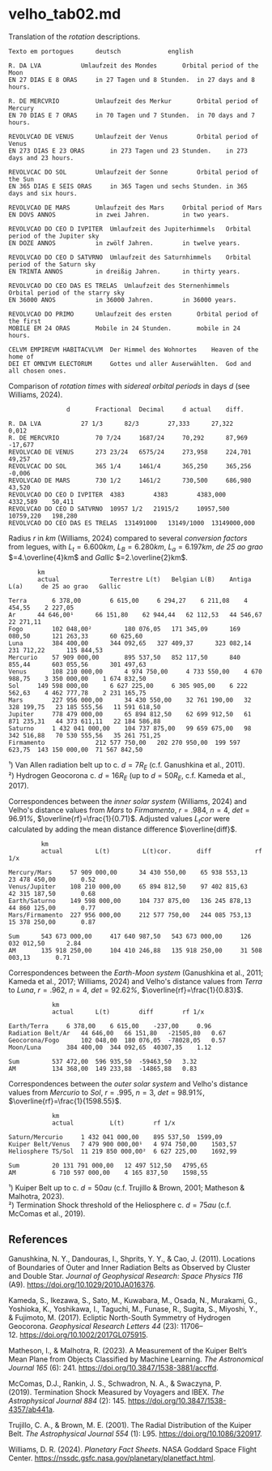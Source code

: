 # velho_tab02.md

Translation of the *rotation* descriptions.		
~~~
Texto em portogues		deutsch				english

R. DA LVA			Umlaufzeit des Mondes 		Orbital period of the Moon
EN 27 DIAS E 8 ORAS		in 27 Tagen und 8 Stunden.	in 27 days and 8 hours.
		
R. DE MERCVRIO			Umlaufzeit des Merkur		Orbital period of Mercury
EN 70 DIAS E 7 ORAS		in 70 Tagen und 7 Stunden.	in 70 days and 7 hours.
		
REVOLVCAO DE VENUS		Umlaufzeit der Venus		Orbital period of Venus
EN 273 DIAS E 23 ORAS		in 273 Tagen und 23 Stunden.	in 273 days and 23 hours.
		
REVOLVCAC DO SOL		Umlaufzeit der Sonne		Orbital period of the Sun
EN 365 DIAS E SEIS ORAS		in 365 Tagen und sechs Stunden.	in 365 days and six hours.
		
REVOLVCAO DE MARS		Umlaufzeit des Mars		Orbital period of Mars
EN DOVS ANNOS			in zwei Jahren.			in two years.
		
REVOLVCAO DO CEO D IVPITER	Umlaufzeit des Jupiterhimmels	Orbital period of the Jupiter sky
EN DOZE ANNOS			in zwölf Jahren.		in twelve years.
		
REVOLVCAO DO CEO D SATVRNO	Umlaufzeit des Saturnhimmels	Orbital period of the Saturn sky
EN TRINTA ANNOS			in dreißig Jahren.		in thirty years.
		
REVOLVCAO DO CEO DAS ES TRELAS	Umlaufzeit des Sternenhimmels	Orbital period of the starry sky
EN 36000 ANOS			in 36000 Jahren.		in 36000 years.
		
REVOLVCAO DO PRIMO		Umlaufzeit des ersten		Orbital period of the first
MOBILE EM 24 ORAS		Mobile in 24 Stunden.		mobile in 24 hours.
		
CELVM EMPIREVM HABITACVLVM	Der Himmel des Wohnortes	Heaven of the home of
DEI ET OMNIVM ELECTORUM		Gottes und aller Auserwählten.	God and all chosen ones.
~~~

Comparison of *rotation times* with *sidereal orbital periods* in days $d$ (see Williams, 2024).			
~~~		
				d		Fractional	Decimal		d actual	diff.

R. DA LVA			27 1/3		82/3		27,333		27,322		0,012
R. DE MERCVRIO			70 7/24		1687/24		70,292		87,969		-17,677
REVOLVCAO DE VENUS		273 23/24	6575/24		273,958		224,701		49,257
REVOLVCAC DO SOL		365 1/4		1461/4		365,250 	365,256		-0,006
REVOLVCAO DE MARS		730 1/2		1461/2		730,500		686,980		43,520
REVOLVCAO DO CEO D IVPITER	4383		4383		4383,000	4332,589	50,411
REVOLVCAO DO CEO D SATVRNO	10957 1/2	21915/2		10957,500	10759,220	198,280
REVOLVCAO DO CEO DAS ES TRELAS	131491000	13149/1000	13149000,000
~~~
Radius $r$ in $km$ (Williams, 2024) compared to several *conversion factors* from legues, with $L_t=6.600km$, $L_B=6.280km$, $L_a=6.197km$, *de 25 ao grao* $=4.\overline{4}km$ and *Gallic* $=2.\overline{2}km$.
~~~
		km							
		actual		        Terrestre L(t)	 Belgian L(B)	 Antiga	L(a)	 de 25 ao grao	 Gallic

Terra	 	6 378,00 	 	6 615,00 	 6 294,27 	 6 211,08 	 4 454,55 	 2 227,05 
Ar		44 646,00¹	 	66 151,80 	 62 944,44 	 62 112,53 	 44 546,67 	 22 271,11 
Fogo		102 048,00²        	180 076,05 	 171 345,09 	 169 080,50 	 121 263,33 	 60 625,60 
Luna		384 400,00 	 	344 092,65 	 327 409,37 	 323 082,14 	 231 712,22 	 115 844,53 
Mercurio	57 909 000,00 	 	895 537,50 	 852 117,50 	 840 855,44 	 603 055,56 	 301 497,63
Venus		108 210 000,00 	 	4 974 750,00 	 4 733 550,00 	 4 670 988,75 	 3 350 000,00 	 1 674 832,50 
Sol	 	149 598 000,00 	 	6 627 225,00 	 6 305 905,00 	 6 222 562,63 	 4 462 777,78 	 2 231 165,75 
Mars	 	227 956 000,00 	 	34 430 550,00 	 32 761 190,00 	 32 328 199,75 	 23 185 555,56 	 11 591 618,50 
Jupiter	 	778 479 000,00 	 	65 894 812,50 	 62 699 912,50 	 61 871 235,31 	 44 373 611,11 	 22 184 586,88 
Saturno	 	1 432 041 000,00 	104 737 875,00 	 99 659 675,00 	 98 342 516,88 	 70 530 555,56 	 35 261 751,25 
Firmamento				212 577 750,00 	 202 270 950,00	 199 597 623,75  143 150 000,00  71 567 842,50 
~~~
¹) Van Allen radiation belt up to c. $d=7R_E$ (c.f. Ganushkina et al., 2011).  
²) Hydrogen Geocorona c. $d=16R_E$ (up to $d=50R_E$, c.f. Kameda et al., 2017).

Correspondences between the *inner solar system* (Williams, 2024) and Velho's distance values from *Mars* to *Firmamento*, $r=.984$, $n=4$, $det=96.91$*%*, $\overline{rf}=\frac{1}{0.71}$. Adjusted values $L_{t}cor$ were calculated by adding the mean distance difference $\overline{diff}$.
~~~
		 km
		 actual			L(t)		 L(t)cor.		diff			rf 1/x

Mercury/Mars	 57 909 000,00 	 	34 430 550,00 	 65 938 553,13 	 	23 478 450,00 		0.52
Venus/Jupiter	 108 210 000,00 	65 894 812,50 	 97 402 815,63 	 	42 315 187,50 		0.68
Earth/Saturno	 149 598 000,00 	104 737 875,00 	 136 245 878,13 	44 860 125,00 		0.77
Mars/Firmamento	 227 956 000,00 	212 577 750,00 	 244 085 753,13 	15 378 250,00 		0.87

Sum		 543 673 000,00 	417 640 987,50 	 543 673 000,00 	126 032 012,50 		2.84
AM		 135 918 250,00 	104 410 246,88 	 135 918 250,00 	31 508 003,13 		0.71
~~~
Correspondences between the *Earth-Moon system* (Ganushkina et al., 2011; Kameda et al., 2017; Williams, 2024) and Velho's distance values from *Terra* to *Luna*, $r=.962$, $n=4$, $det=92.62$*%*, $\overline{rf}=\frac{1}{0.83}$.
~~~
			km
			actual		L(t)		diff		rf 1/x

Earth/Terra		6 378,00 	6 615,00 	-237,00		0.96
Radiation Belt/Ar	44 646,00 	66 151,80 	-21505,80	0.67
Geocorona/Fogo	 	102 048,00 	180 076,05 	-78028,05	0.57
Moon/Luna	 	384 400,00 	344 092,65 	40307,35	1.12

Sum			537 472,00 	596 935,50 	-59463,50	3.32
AM		 	134 368,00 	149 233,88 	-14865,88	0.83
~~~
Correspondences between the *outer solar system* and Velho's distance values from *Mercurio* to *Sol*, $r=.995$, $n=3$, $det=98.91$*%*, $\overline{rf}=\frac{1}{1598.55}$.
~~~
			km
			actual			L(t)		rf 1/x

Saturn/Mercurio	 	1 432 041 000,00 	895 537,50 	1599,09
Kuiper Belt/Venus	7 479 900 000,00¹ 	4 974 750,00 	1503,57
Heliosphere TS/Sol	11 219 850 000,00² 	6 627 225,00 	1692,99

Sum			20 131 791 000,00 	12 497 512,50 	4795,65
AM	 		6 710 597 000,00 	4 165 837,50 	1598,55
~~~
¹) Kuiper Belt up to c. $d=50au$ (c.f. Trujillo & Brown, 2001; Matheson & Malhotra, 2023).  
²) Termination Shock threshold of the Heliosphere c. $d=75au$ (c.f. McComas et al., 2019).


## References

Ganushkina, N. Y., Dandouras, I., Shprits, Y. Y., & Cao, J. (2011). Locations of Boundaries of Outer and Inner Radiation Belts as Observed by Cluster and Double Star. *Journal of Geophysical Research: Space Physics 116* (A9). https://doi.org/10.1029/2010JA016376.

Kameda, S., Ikezawa, S., Sato, M., Kuwabara, M., Osada, N., Murakami, G., Yoshioka, K., Yoshikawa, I., Taguchi, M., Funase, R., Sugita, S., Miyoshi, Y., & Fujimoto, M. (2017). Ecliptic North-South Symmetry of Hydrogen Geocorona. *Geophysical Research Letters 44* (23): 11706–12. https://doi.org/10.1002/2017GL075915.

Matheson, I., & Malhotra, R. (2023). A Measurement of the Kuiper Belt’s Mean Plane from Objects Classified by Machine Learning. *The Astronomical Journal 165* (6): 241. https://doi.org/10.3847/1538-3881/accffd.

McComas, D.J., Rankin, J. S., Schwadron, N. A., & Swaczyna, P. (2019). Termination Shock Measured by Voyagers and IBEX. *The Astrophysical Journal 884* (2): 145. https://doi.org/10.3847/1538-4357/ab441a.

Trujillo, C. A., & Brown, M. E. (2001). The Radial Distribution of the Kuiper Belt. *The Astrophysical Journal 554* (1): L95. https://doi.org/10.1086/320917.

Williams, D. R. (2024). *Planetary Fact Sheets*. NASA Goddard Space Flight Center. https://nssdc.gsfc.nasa.gov/planetary/planetfact.html.

